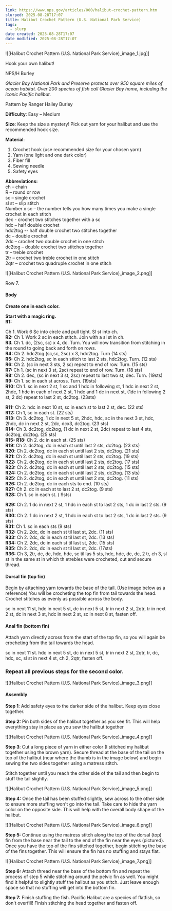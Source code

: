 ```yaml
---
link: https://www.nps.gov/articles/000/halibut-crochet-pattern.htm
slurped: 2025-08-28T17:07
title: Halibut Crochet Pattern (U.S. National Park Service)
tags:
  - slurp
date created: 2025-08-28T17:07
date modified: 2025-08-28T17:07
---
```


![[Halibut Crochet Pattern (U.S. National Park Service)_image_1.jpg]]

Hook your own halibut!

NPS/H Burley

_Glacier Bay National Park and Preserve protects over 950 square miles of ocean habitat. Over 200 species of fish call Glacier Bay home, including the iconic Pacific halibut._

Pattern by Ranger Hailey Burley

**Difficulty**: Easy – Medium

**Size**: Keep the size a mystery! Pick out yarn for your halibut and use the recommended hook size.  

**Material**:  
1. Crochet hook (use recommended size for your chosen yarn)  
2. Yarn (one light and one dark color)  
3. Fiber fill  
4. Sewing needle  
5. Safety eyes  

**Abbreviations:**  
ch – chain  
R – round or row  
sc – single crochet  
sl st – slip stitch  
Number x sc – the number tells you how many times you make a single crochet in each stitch  
dec - crochet two stitches together with a sc  
hdc – half double crochet  
hdc2tog -- half double crochet two stitches together  
dc – double crochet  
2dc – crochet two double crochet in one stitch  
dc2tog – double crochet two stitches together  
tr – treble crochet  
2tr – crochet two treble crochet in one stitch  
2qtr – crochet two quadruple crochet in one stitch

 ![[Halibut Crochet Pattern (U.S. National Park Service)_image_2.png]]

Row 7.

#### **Body**

**Create one in each color.**

**Start with a magic ring.  
R1:**

Ch 1. Work 6 Sc into circle and pull tight. Sl st into ch.  
**R2:** Ch 1. Work 2 sc in each stitch. Join with a sl st in ch.  
**R3.** Ch 1. dc, (2sc, sc) x 4, dc. Turn. You will now transition from stitching in the round to going back and forth on rows.  
**R4:** Ch 2. hdc2tog (sc,sc, 2sc) x 3, hdc2tog. Turn (14 sts)  
**R5:** Ch 2. hdc2tog, sc in each stitch to last 2 sts, hdc2tog. Turn. (12 sts)  
**R6:** Ch 2. (sc in next 3 sts, 2 sc) repeat to end of row. Turn. (15 sts)  
**R7:** Ch 1. (sc in next 3 st, 2sc) repeat to end of row. Turn. (18 sts)  
**R8:** Ch 2. dec, (sc in next 3 st, 2sc) repeat to last two st, dec. Turn. (19sts)  
**R9:** Ch 1. sc in each st across. Turn. (19sts)  
**R10:** Ch 1. sc in next 2 st, 1 sc and 1 hdc in following st, 1 hdc in next 2 st, 2hdc, 1 hdc in each of next 2 st, 1 hdc and 1 dc in next st, (1dc in following 2 st, 2 dc) repeat to last 2 st, dc2tog. (23sts)

**R11:** Ch 2. hdc in next 10 st, sc in each st to last 2 st, dec. (22 sts)  
**R12:** Ch 1, sc in each st. (22 sts)  
**R13:** Ch 3. dc2tog, 1 dc in next 5 st, 2hdc, hdc, sc in the next 3 st, hdc, 2hdc, dc in next 2 st, 2dc, dcx3, dc2tog. (23 sts)  
**R14:** Ch 3. dc2tog, dc2tog, (1 dc in next 2 st, 2dc) repeat to last 4 sts, dc2tog, dc2tog. (25 sts)  
**R15- R18:** Ch 2. dc in each st. (25 sts)  
**R19:** Ch 2. dc2tog, dc in each st until last 2 sts, dc2tog. (23 sts)  
**R20**: Ch 2. dc2tog, dc in each st until last 2 sts, dc2tog. (21 sts)  
**R21:** Ch 2. dc2tog, dc in each st until last 2 sts, dc2tog. (19 sts)  
**R22:** Ch 2. dc2tog, dc in each st until last 2 sts, dc2tog. (17 sts)  
**R23:** Ch 2. dc2tog, dc in each st until last 2 sts, dc2tog. (15 sts)  
**R24:** Ch 2. dc2tog, dc in each st until last 2 sts, dc2tog. (13 sts)  
**R25:** Ch 2. dc2tog, dc in each st until last 2 sts, dc2tog. (11 sts)  
**R26:** Ch 2. dc2tog, dc in each sts to end. (10 sts)  
**R27:** Ch 2. dc in each st to last 2 st, dc2tog. (9 sts)  
**R28:** Ch 1. sc in each st. ( 9sts)

**R29:** Ch 2. 1 dc in next 2 st, 1 hdc in each st to last 2 sts, 1 dc in last 2 sts. (9 sts)  
**R30:** Ch 2. 1 dc in next 2 st, 1 hdc in each st to last 2 sts, 1 dc in last 2 sts. (9 sts)  
**R31:** Ch 1. sc in each sts (9 sts)  
**R32:** Ch 2. 2dc, dc in each st til last st, 2dc. (11 sts)  
**R33:** Ch 2. 2dc, dc in each st til last st, 2dc. (13 sts)  
**R34:** Ch 2. 2dc, dc in each st til last st, 2dc. (15 sts)  
**R35:** Ch 2. 2dc, dc in each st til last st, 2dc. (17sts)  
**R36:** Ch 3, 2tr, dc, dc, hdc, hdc, sc til las 5 sts, hdc, hdc, dc, dc, 2 tr, ch 3, sl st in the same st in which th etrebles were crocheted, cut and secure thread.

#### Dorsal fin (top fin)

Begin by attaching yarn towards the base of the tail. (Use image below as a reference) You will be crocheting the top fin from tail towards the head. Crochet stitches as evenly as possible across the body.

sc in next 11 st, hdc in next 5 st, dc in next 5 st, tr in next 2 st, 2qtr, tr in next 2 st, dc in next 3 st, hdc in next 2 st, sc in next 8 st, fasten off.

#### Anal fin (bottom fin)

Attach yarn directly across from the start of the top fin, so you will again be crocheting from the tail towards the head.

sc in next 11 st. hdc in next 5 st, dc in next 5 st, tr in next 2 st, 2qtr, tr, dc, hdc, sc, sl st in next 4 st, ch 2, 2qtr, fasten off.

### Repeat all previous steps for the second color.

 ![[Halibut Crochet Pattern (U.S. National Park Service)_image_3.png]]

#### Assembly

**Step 1**: Add safety eyes to the darker side of the halibut. Keep eyes close together.

**Step 2:** Pin both sides of the halibut together as you see fit. This will help everything stay in place as you sew the halibut together

 ![[Halibut Crochet Pattern (U.S. National Park Service)_image_4.png]]

**Step 3**: Cut a long piece of yarn in either color (I stitched my halibut together using the brown yarn). Secure thread at the base of the tail on the top of the halibut (near where the thumb is in the image below) and begin sewing the two sides together using a matress stitch.

Stitch together until you reach the other side of the tail and then begin to stuff the tail slightly.

 ![[Halibut Crochet Pattern (U.S. National Park Service)_image_5.png]]

**Step 4:** Once the tail has been stuffed slightly, sew across to the other side to ensure more stuffing won't go into the tail. Take care to hide the yarn color on the opposite side. This will help with the overall body shape of the halibut.

 ![[Halibut Crochet Pattern (U.S. National Park Service)_image_6.png]]

**Step 5:** Continue using the matress stitch along the top of the dorsal (top) fin from the base near the tail to the end of the fin near the eyes (pictured). Once you have the top of the fins stitched together, begin stitching the base of the fins together. This will ensure the fin has no stuffing and stays flat.

 ![[Halibut Crochet Pattern (U.S. National Park Service)_image_7.png]]

**Step 6:** Attach thread near the base of the bottom fin and repeat the process of step 5 while stitching around the pelvic fin as well. You might find it helpful to slightly stuff the halibut as you stitch. Just leave enough space so that no stuffing will get into the bottom fin.

**Step 7:** Finish stuffing the fish. Pacific Halibut are a species of flatfish, so don't overfill! Finish stitching the head together and fasten off.